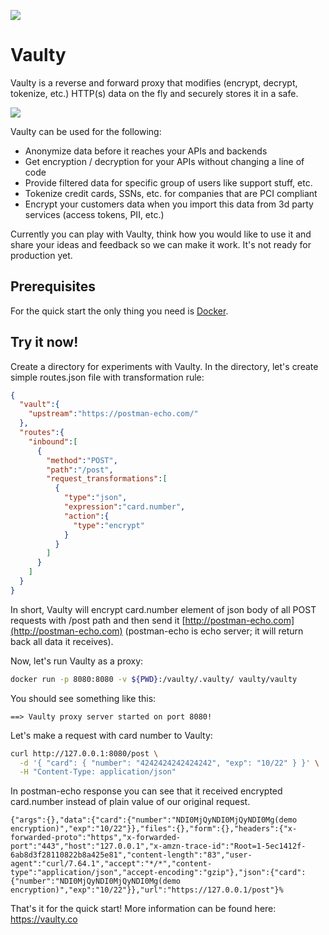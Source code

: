 ![](https://github.com/vaulty-co/vaulty/workflows/Go/badge.svg)

# Vaulty

Vaulty is a reverse and forward proxy that modifies (encrypt, decrypt, tokenize, etc.) HTTP(s) data on the fly and securely stores it in a safe.

![](https://vaulty.co/img/flow.svg)

Vaulty can be used for the following:

- Anonymize data before it reaches your APIs and backends
- Get encryption / decryption for your APIs without changing a line of code
- Provide filtered data for specific group of users like support stuff, etc.
- Tokenize credit cards, SSNs, etc. for companies that are PCI compliant
- Encrypt your customers data when you import this data from 3d party services (access tokens, PII, etc.)

Currently you can play with Vaulty, think how you would like to use it and share your ideas and feedback so we can make it work. It's not ready for production yet.

## Prerequisites

For the quick start the only thing you need is [Docker](https://docs.docker.com/install/).

## Try it now!

Create a directory for experiments with Vaulty. In the directory, let's create simple routes.json file with transformation rule:

```json
{
  "vault":{
    "upstream":"https://postman-echo.com/"
  },
  "routes":{
    "inbound":[
      {
        "method":"POST",
        "path":"/post",
        "request_transformations":[
          {
            "type":"json",
            "expression":"card.number",
            "action":{
              "type":"encrypt"
            }
          }
        ]
      }
    ]
  }
}
```

In short, Vaulty will encrypt card.number element of json body of all POST requests with /post path and then send it [http://postman-echo.com](http://postman-echo.com) (postman-echo is echo server; it  will return back all data it receives).

Now, let's run Vaulty as a proxy:

```bash
docker run -p 8080:8080 -v ${PWD}:/vaulty/.vaulty/ vaulty/vaulty
```

You should see something like this:

```
==> Vaulty proxy server started on port 8080!
```

Let's make a request with card number to Vaulty:

```bash
curl http://127.0.0.1:8080/post \
  -d '{ "card": { "number": "4242424242424242", "exp": "10/22" } }' \
  -H "Content-Type: application/json"
```

In postman-echo response you can see that it received encrypted card.number instead of plain value of our original request.

```
{"args":{},"data":{"card":{"number":"NDI0MjQyNDI0MjQyNDI0Mg(demo encryption)","exp":"10/22"}},"files":{},"form":{},"headers":{"x-forwarded-proto":"https","x-forwarded-port":"443","host":"127.0.0.1","x-amzn-trace-id":"Root=1-5ec1412f-6ab8d3f28110822b8a425e81","content-length":"83","user-agent":"curl/7.64.1","accept":"*/*","content-type":"application/json","accept-encoding":"gzip"},"json":{"card":{"number":"NDI0MjQyNDI0MjQyNDI0Mg(demo encryption)","exp":"10/22"}},"url":"https://127.0.0.1/post"}%
```

That's it for the quick start! More information can be found here: https://vaulty.co
